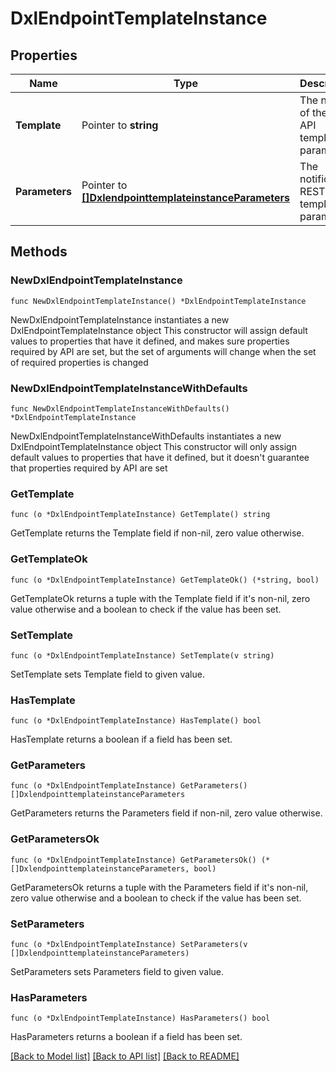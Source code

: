 # DxlEndpointTemplateInstance

## Properties

Name | Type | Description | Notes
------------ | ------------- | ------------- | -------------
**Template** | Pointer to **string** | The name of the REST API template parameter. | [optional] 
**Parameters** | Pointer to [**[]DxlendpointtemplateinstanceParameters**](DxlendpointtemplateinstanceParameters.md) | The notification REST template parameters. | [optional] 

## Methods

### NewDxlEndpointTemplateInstance

`func NewDxlEndpointTemplateInstance() *DxlEndpointTemplateInstance`

NewDxlEndpointTemplateInstance instantiates a new DxlEndpointTemplateInstance object
This constructor will assign default values to properties that have it defined,
and makes sure properties required by API are set, but the set of arguments
will change when the set of required properties is changed

### NewDxlEndpointTemplateInstanceWithDefaults

`func NewDxlEndpointTemplateInstanceWithDefaults() *DxlEndpointTemplateInstance`

NewDxlEndpointTemplateInstanceWithDefaults instantiates a new DxlEndpointTemplateInstance object
This constructor will only assign default values to properties that have it defined,
but it doesn't guarantee that properties required by API are set

### GetTemplate

`func (o *DxlEndpointTemplateInstance) GetTemplate() string`

GetTemplate returns the Template field if non-nil, zero value otherwise.

### GetTemplateOk

`func (o *DxlEndpointTemplateInstance) GetTemplateOk() (*string, bool)`

GetTemplateOk returns a tuple with the Template field if it's non-nil, zero value otherwise
and a boolean to check if the value has been set.

### SetTemplate

`func (o *DxlEndpointTemplateInstance) SetTemplate(v string)`

SetTemplate sets Template field to given value.

### HasTemplate

`func (o *DxlEndpointTemplateInstance) HasTemplate() bool`

HasTemplate returns a boolean if a field has been set.

### GetParameters

`func (o *DxlEndpointTemplateInstance) GetParameters() []DxlendpointtemplateinstanceParameters`

GetParameters returns the Parameters field if non-nil, zero value otherwise.

### GetParametersOk

`func (o *DxlEndpointTemplateInstance) GetParametersOk() (*[]DxlendpointtemplateinstanceParameters, bool)`

GetParametersOk returns a tuple with the Parameters field if it's non-nil, zero value otherwise
and a boolean to check if the value has been set.

### SetParameters

`func (o *DxlEndpointTemplateInstance) SetParameters(v []DxlendpointtemplateinstanceParameters)`

SetParameters sets Parameters field to given value.

### HasParameters

`func (o *DxlEndpointTemplateInstance) HasParameters() bool`

HasParameters returns a boolean if a field has been set.


[[Back to Model list]](../README.md#documentation-for-models) [[Back to API list]](../README.md#documentation-for-api-endpoints) [[Back to README]](../README.md)


